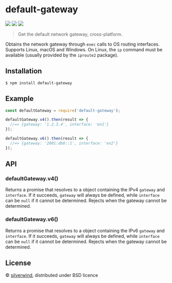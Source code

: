# default-gateway
[![](https://img.shields.io/npm/v/default-gateway.svg?style=flat)](https://www.npmjs.org/package/default-gateway) [![](https://img.shields.io/npm/dm/default-gateway.svg)](https://www.npmjs.org/package/default-gateway) [![](https://api.travis-ci.org/silverwind/default-gateway.svg?style=flat)](https://travis-ci.org/silverwind/default-gateway)

> Get the default network gateway, cross-platform.

Obtains the network gateway through `exec` calls to OS routing interfaces. Supports Linux, macOS and Windows. On Linux, the `ip` command must be available (usually provided by the `iproute2` package).

## Installation

```
$ npm install default-gateway
```

## Example

```js
const defaultGateway = require('default-gateway');

defaultGateway.v4().then(result => {
  //=> {gateway: '1.2.3.4', interface: 'en1'}
});

defaultGateway.v6().then(result => {
  //=> {gateway: '2001:db8::1', interface: 'en2'}
});
```

## API

### defaultGateway.v4()

Returns a promise that resolves to a object containing the IPv4 `gateway` and `interface`. If it succeeds, `gateway` will always be defined, while `interface` can be `null` if it cannot be determined. Rejects when the gateway cannot be determined.

### defaultGateway.v6()

Returns a promise that resolves to a object containing the IPv6 `gateway` and `interface`. If it succeeds, `gateway` will always be defined, while `interface` can be `null` if it cannot be determined. Rejects when the gateway cannot be determined.


## License

© [silverwind](https://github.com/silverwind), distributed under BSD licence
